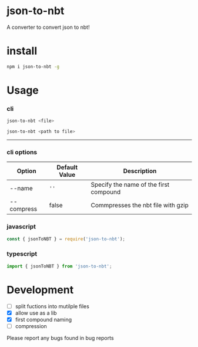 # json-to-nbt
A converter to convert json to nbt!

# install
```bash
npm i json-to-nbt -g
```

# Usage
### cli
```bash
json-to-nbt <file>
```
```bash
json-to-nbt <path to file>
```
---
### cli options

| Option     | Default Value | Description                           |
| ---------- | ------------- | --------------------------------------|
| --name     | `''`          | Specify the name of the first compound|
| --compress | false         | Commpresses the nbt file with gzip    |

### javascript
```js
const { jsonToNBT } = require('json-to-nbt');
```
### typescript
```ts
import { jsonToNBT } from 'json-to-nbt';
```
# Development
- [ ] split fuctions into mutilple files
- [x] allow use as a lib
- [x] first compound naming
- [ ] compression

Please report any bugs found in bug reports
